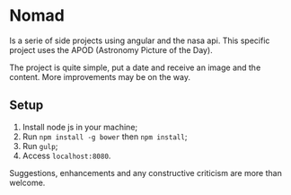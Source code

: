 # Nomad
Is a serie of side projects using angular and the nasa api. This specific project uses the APOD (Astronomy Picture of the Day).

The project is quite simple, put a date and receive an image and the content. More improvements may be on the way.

## Setup
1. Install node js in your machine;
2. Run `npm install -g bower` then `npm install`;
3. Run `gulp`;
4. Access `localhost:8080`.

Suggestions, enhancements and any constructive criticism are more than welcome.
